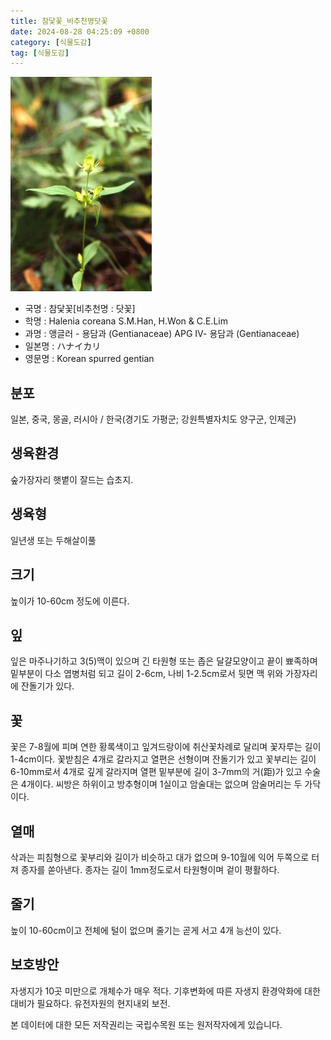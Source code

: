 ```yaml
---
title: 참닻꽃_비추천명닷꽃
date: 2024-08-28 04:25:09 +0800
category: [식물도감]
tag: [식물도감]
---
```




![참닻꽃[비추천명 : 닷꽃]](/assets/img/fileUpload/plants/basic/Gentianaceae/Halenia/7612/1_th2.JPG)
- 국명 : 참닻꽃[비추천명 : 닷꽃]
- 학명 : Halenia coreana S.M.Han, H.Won & C.E.Lim
- 과명 : 앵글러 - 용담과 (Gentianaceae) APG Ⅳ- 용담과 (Gentianaceae)
- 일본명 : ハナイカリ
- 영문명 : Korean spurred gentian


## 분포
일본, 중국, 몽골, 러시아 / 한국(경기도 가평군; 강원특별자치도 양구군, 인제군) 
## 생육환경
숲가장자리 햇볕이 잘드는 습초지.
## 생육형
일년생 또는 두해살이풀
## 크기
높이가 10-60cm 정도에 이른다.
## 잎
잎은 마주나기하고 3(5)맥이 있으며 긴 타원형 또는 좁은 달걀모양이고 끝이 뾰족하며 밑부분이 다소 엽병처럼 되고 길이 2-6cm, 나비 1-2.5cm로서 뒷면 맥 위와 가장자리에 잔돌기가 있다.
## 꽃
꽃은 7-8월에 피며 연한 황록색이고 잎겨드랑이에 취산꽃차례로 달리며 꽃자루는 길이 1-4cm이다. 꽃받침은 4개로 갈라지고 열편은 선형이며 잔돌기가 있고 꽃부리는 길이 6-10mm로서 4개로 깊게 갈라지며 열편 밑부분에 길이 3-7mm의 거(距)가 있고 수술은 4개이다. 씨방은 하위이고 방추형이며 1실이고 암술대는 없으며 암술머리는 두 가닥이다.
## 열매
삭과는 피침형으로 꽃부리와 길이가 비슷하고 대가 없으며 9-10월에 익어 두쪽으로 터져 종자를 쏟아낸다. 종자는 길이 1mm정도로서 타원형이며 겉이 평활하다.
## 줄기
높이 10-60cm이고 전체에 털이 없으며 줄기는 곧게 서고 4개 능선이 있다.
## 보호방안
자생지가 10곳 미만으로 개체수가 매우 적다. 기후변화에 따른 자생지 환경악화에 대한 대비가 필요하다. 유전자원의 현지내외 보전.






본 데이터에 대한 모든 저작권리는 국립수목원 또는 원저작자에게 있습니다.
